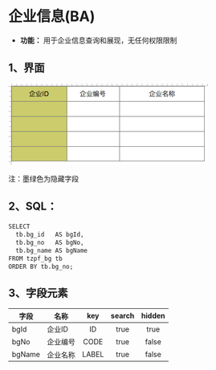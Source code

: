 # 企业信息(BA)
- **功能：** 用于企业信息查询和展现，无任何权限限制

## 1、界面
![](./../img/dynobj/企业信息(PA).png)

注：墨绿色为隐藏字段

## 2、SQL：
```
SELECT
  tb.bg_id   AS bgId,
  tb.bg_no   AS bgNo,
  tb.bg_name AS bgName 
FROM tzpf_bg tb
ORDER BY tb.bg_no;
```

## 3、字段元素
|字段|名称|key|search|hidden|
|---|---|:---:|:---:|:---:|
|bgId|企业ID|ID|true|true|
|bgNo|企业编号|CODE|true|false|
|bgName|企业名称|LABEL|true|false|


